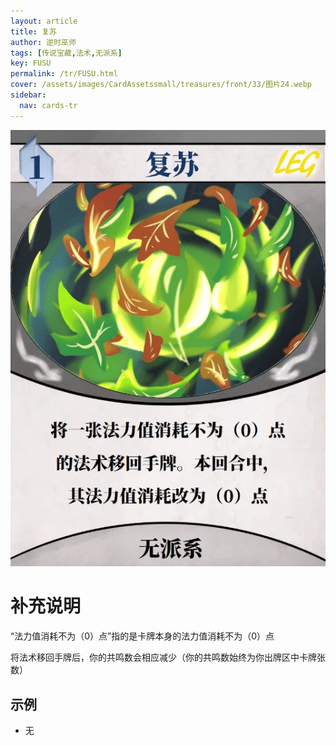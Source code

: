 ```yaml
---
layout: article
title: 复苏
author: 逆时巫师
tags: [传说宝藏,法术,无派系]
key: FUSU
permalink: /tr/FUSU.html
cover: /assets/images/CardAssetssmall/treasures/front/33/图片24.webp
sidebar:
  nav: cards-tr
---
```

![](/assets/images/CardAssets/treasures/front/33/图片24.webp)

# 补充说明
“法力值消耗不为（0）点”指的是卡牌本身的法力值消耗不为（0）点

将法术移回手牌后，你的共鸣数会相应减少（你的共鸣数始终为你出牌区中卡牌张数）

## 示例
* 无